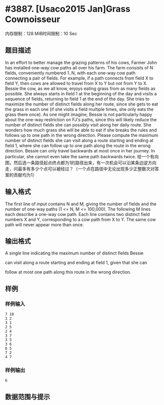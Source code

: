 # #3887. [Usaco2015 Jan]Grass Cownoisseur

内存限制：128 MiB时间限制：10 Sec

## 题目描述

In an effort to better manage the grazing patterns of his cows, Farmer John has installed one-way cow paths all over his farm.  The farm consists of N fields, conveniently numbered 1..N, with each one-way cow path connecting a pair of fields.  For example, if a path connects from field X to field Y, then cows are allowed to travel from X to Y but not from Y to X.  Bessie the cow, as we all know, enjoys eating grass from as many fields as possible.  She always starts in field 1 at the beginning of the day and visits a sequence of fields, returning to field 1 at the end of the day.  She tries to maximize the number of distinct fields along her route, since she gets to eat the grass in each one (if she visits a field multiple times, she only eats the grass there once).  As one might imagine, Bessie is not particularly happy about the one-way restriction on FJ's paths, since this will likely reduce the number of distinct fields she can possibly visit along her daily route.  She wonders how much grass she will be able to eat if she breaks the rules and follows up to one path in the wrong direction. Please compute the maximum number of distinct fields she can visit along a route starting and ending at field 1, where she can follow up to one path along the route in the wrong direction.  Bessie can only travel backwards at most once in her journey.  In particular, she cannot even take the same path backwards twice.
给一个有向图，然后选一条路径起点终点都为1的路径出来，有一次机会可以沿某条边逆方向走，问最多有多少个点可以被经过？（一个点在路径中无论出现多少正整数次对答案的贡献均为1）

## 输入格式

The first line of input contains N and M, giving the number of fields and the number of one-way paths (1 <= N, M <= 100,000).  The following M lines each describe a one-way cow path.  Each line contains two distinct field numbers X and Y, corresponding to a cow path from X to Y.  The same cow path will never appear more than once.

## 输出格式

A single line indicating the maximum number of distinct fields Bessie

can visit along a route starting and ending at field 1, given that she can

follow at most one path along this route in the wrong direction.

## 样例

### 样例输入

    
    7 10
    1 2
    3 1
    2 5
    2 4
    3 7
    3 5
    3 6
    6 5
    7 2
    4 7
    

### 样例输出

    
    6
    

## 数据范围与提示
